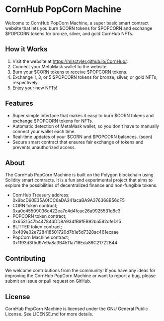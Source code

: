 # CornHub PopCorn Machine

Welcome to CornHub PopCorn Machine, a super basic smart contract website that lets you burn $CORN tokens for $POPCORN and exchange $POPCORN tokens for bronze, silver, and gold CornHub NFTs.

## How it Works

1. Visit the website at https://misctyler.github.io/CornHub/.
2. Connect your MetaMask wallet to the website.
3. Burn your $CORN tokens to receive $POPCORN tokens.
4. Exchange 1, 3, or 5 $POPCORN tokens for bronze, silver, or gold NFTs, respectively.
5. Enjoy your new NFTs!

## Features

- Super simple interface that makes it easy to burn $CORN tokens and exchange $POPCORN tokens for NFTs.
- Automatic detection of MetaMask wallet, so you don't have to manually connect your wallet each time.
- Real-time updates of your $CORN and $POPCORN balances. (soon)
- Secure smart contract that ensures fair exchange of tokens and prevents unauthorized access.

## About

The CornHub PopCorn Machine is built on the Polygon blockchain using Solidity smart contracts. It is a fun and experimental project that aims to explore the possibilities of decentralized finance and non-fungible tokens.

- CornHub Treasury address; 0x9bcD90E35A0fCC6aDA241acaBA9A376368B56dF5 
- CORN token contract; 0xa0c45509036c422ea7c4d4fcac26a9925531d8c3
- POPCORN token contract; 0x6531547b44784dDD8A934fB9fEB92ba582dfeD15
- BUTTER token contract; 0x409e02e728418501720d7b1e5d7328ac461ecaae
- PopCorn Machine contract; 0x1193d3f5d97e9a8a3B4511a718Eda88C21722B44

## Contributing

We welcome contributions from the community! If you have any ideas for improving the CornHub PopCorn Machine or want to report a bug, please submit an issue or pull request on GitHub.

## License

CornHub PopCorn Machine is licensed under the GNU General Public License. 
See LICENSE.md for more details.
